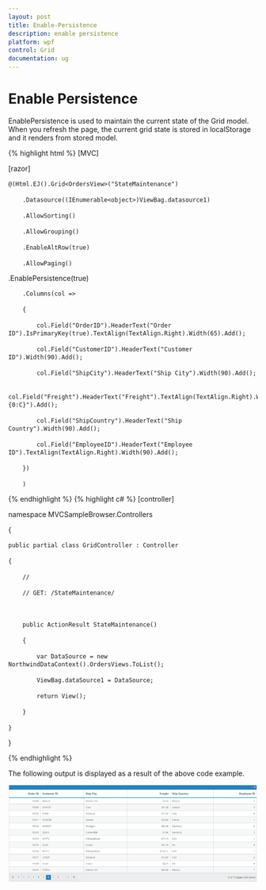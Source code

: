 ```yaml
---
layout: post
title: Enable-Persistence
description: enable persistence
platform: wpf
control: Grid
documentation: ug
---
```


# Enable Persistence

EnablePersistence is used to maintain the current state of the Grid model. When you refresh the page, the current grid state is stored in localStorage and it renders from stored model. 




{% highlight html %}
[MVC]

[razor] 

    @(Html.EJ().Grid<OrdersView>("StateMaintenance")

        .Datasource((IEnumerable<object>)ViewBag.datasource1)

        .AllowSorting()

        .AllowGrouping()

        .EnableAltRow(true)

        .AllowPaging()

.EnablePersistence(true)

        .Columns(col =>

        {

            col.Field("OrderID").HeaderText("Order ID").IsPrimaryKey(true).TextAlign(TextAlign.Right).Width(65).Add();

            col.Field("CustomerID").HeaderText("Customer ID").Width(90).Add();

            col.Field("ShipCity").HeaderText("Ship City").Width(90).Add();

            col.Field("Freight").HeaderText("Freight").TextAlign(TextAlign.Right).Width(90).Format("{0:C}").Add();

            col.Field("ShipCountry").HeaderText("Ship Country").Width(90).Add();

            col.Field("EmployeeID").HeaderText("Employee ID").TextAlign(TextAlign.Right).Width(90).Add();

        })

        )
{% endhighlight  %}
{% highlight c# %}
[controller]



namespace MVCSampleBrowser.Controllers

{

    public partial class GridController : Controller

    {

        //

        // GET: /StateMaintenance/



        public ActionResult StateMaintenance()

        {

            var DataSource = new NorthwindDataContext().OrdersViews.ToList();

            ViewBag.dataSource1 = DataSource;

            return View();

        }

    }

}


{% endhighlight %}




The following output is displayed as a result of the above code example.

![](Enable-Persistence_images/Enable-Persistence_img1.png)



